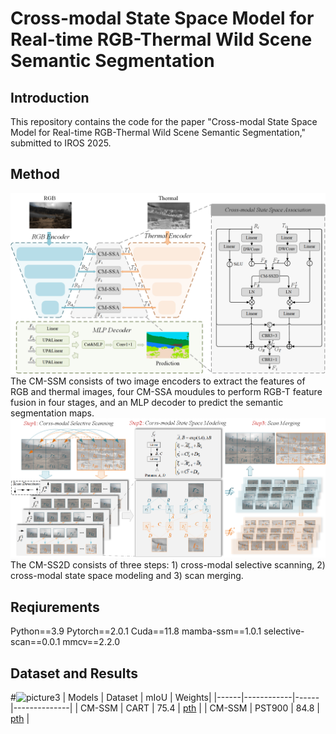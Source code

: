 # Cross-modal State Space Model for Real-time RGB-Thermal Wild Scene Semantic Segmentation
## Introduction
This repository contains the code for the paper "Cross-modal State Space Model for Real-time RGB-Thermal Wild Scene Semantic Segmentation," submitted to IROS 2025.
## Method 
![picture1](./figure/fig2.png)
The CM-SSM consists of two image encoders to extract the features of RGB and thermal images, four CM-SSA moudules to perform RGB-T feature fusion in four stages, and an MLP decoder to predict the semantic segmentation maps.
![picture2](./figure/fig3.png)
The CM-SS2D consists of three steps: 1) cross-modal selective scanning, 2) cross-modal state space modeling and 3) scan merging.
## Reqiurements
Python==3.9
Pytorch==2.0.1 
Cuda==11.8
mamba-ssm==1.0.1
selective-scan==0.0.1
mmcv==2.2.0
## Dataset and Results
#![picture3](./figure/fig6.jpg)
| Models | Dataset  | mIoU | Weights|
|------|------------|------|--------------|
| CM-SSM    | CART       | 75.4   | [pth](https://github.com/xiaodonguo/CMSSM/releases/download/v1.0.0/CART.pth)     |
| CM-SSM   | PST900       | 84.8    | [pth](https://github.com/xiaodonguo/CMSSM/releases/download/v1.0.0/PST900.pth)     |

